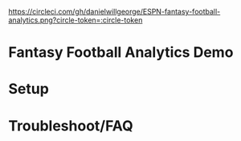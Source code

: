 https://circleci.com/gh/danielwillgeorge/ESPN-fantasy-football-analytics.png?circle-token=:circle-token

# Fantasy Football Analytics Demo

# Setup

# Troubleshoot/FAQ
